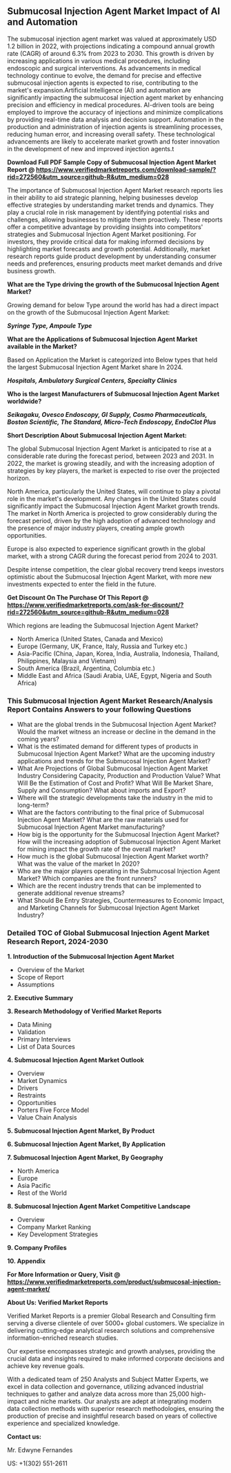 <h2>Submucosal Injection Agent Market Impact of AI and Automation</h2>The submucosal injection agent market was valued at approximately USD 1.2 billion in 2022, with projections indicating a compound annual growth rate (CAGR) of around 6.3% from 2023 to 2030. This growth is driven by increasing applications in various medical procedures, including endoscopic and surgical interventions. As advancements in medical technology continue to evolve, the demand for precise and effective submucosal injection agents is expected to rise, contributing to the market's expansion.Artificial Intelligence (AI) and automation are significantly impacting the submucosal injection agent market by enhancing precision and efficiency in medical procedures. AI-driven tools are being employed to improve the accuracy of injections and minimize complications by providing real-time data analysis and decision support. Automation in the production and administration of injection agents is streamlining processes, reducing human error, and increasing overall safety. These technological advancements are likely to accelerate market growth and foster innovation in the development of new and improved injection agents.t</p><p id="" class=""><strong>Download Full PDF Sample Copy of Submucosal Injection Agent Market Report @ <a href="https://www.verifiedmarketreports.com/download-sample/?rid=272560&utm_source=github-R&utm_medium=028" target="_blank">https://www.verifiedmarketreports.com/download-sample/?rid=272560&utm_source=github-R&utm_medium=028</a></strong></p><p>The importance of&nbsp;Submucosal Injection Agent Market research reports lies in their ability to aid strategic planning, helping businesses develop effective strategies by understanding market trends and dynamics. They play a crucial role in risk management by identifying potential risks and challenges, allowing businesses to mitigate them proactively. These reports offer a competitive advantage by providing insights into competitors' strategies and Submucosal Injection Agent Market positioning. For investors, they provide critical data for making informed decisions by highlighting market forecasts and growth potential. Additionally, market research reports guide product development by understanding consumer needs and preferences, ensuring products meet market demands and drive business growth.</p><p><strong>What are the&nbsp;Type driving the growth of the Submucosal Injection Agent Market?</strong></p><p id="" class="">Growing demand for below Type around the world has had a direct impact on the growth of the Submucosal Injection Agent Market:</p><em><strong>Syringe Type, Ampoule Type</strong></em></p><strong>What are the&nbsp;Applications&nbsp;of Submucosal Injection Agent Market available in the Market?</strong></p><p id="" class="">Based on Application the Market is categorized into Below types that held the largest Submucosal Injection Agent Market share In 2024.</p><em><strong>Hospitals, Ambulatory Surgical Centers, Specialty Clinics</strong></em></p><strong>Who is the largest Manufacturers of Submucosal Injection Agent Market worldwide?</strong></p><p><em><strong>Seikagaku, Ovesco Endoscopy, GI Supply, Cosmo Pharmaceuticals, Boston Scientific, The Standard, Micro-Tech Endoscopy, EndoClot Plus</strong></em></p><p id="" class=""><strong>Short Description About Submucosal Injection Agent Market:</strong></p><p>The global Submucosal Injection Agent Market is anticipated to rise at a considerable rate during the forecast period, between 2023 and 2031. In 2022, the market is growing steadily, and with the increasing adoption of strategies by key players, the market is expected to rise over the projected horizon.</p><p>North America, particularly the United States, will continue to play a pivotal role in the market's development. Any changes in the United States could significantly impact the Submucosal Injection Agent Market growth trends. The market in North America is projected to grow considerably during the forecast period, driven by the high adoption of advanced technology and the presence of major industry players, creating ample growth opportunities.</p><p>Europe is also expected to experience significant growth in the global market, with a strong CAGR during the forecast period from 2024 to 2031.</p><p>Despite intense competition, the clear global recovery trend keeps investors optimistic about the Submucosal Injection Agent Market, with more new investments expected to enter the field in the future.</p><p id="" class=""><strong>Get Discount On The Purchase Of This Report @ <a href="https://www.verifiedmarketreports.com/ask-for-discount/?rid=272560&utm_source=github-R&utm_medium=028" target="_blank">https://www.verifiedmarketreports.com/ask-for-discount/?rid=272560&utm_source=github-R&utm_medium=028</a></strong></p>Which regions are leading the Submucosal Injection Agent Market?</p><ul><li>North America (United States, Canada and Mexico)</li><li>Europe (Germany, UK, France, Italy, Russia and Turkey etc.)</li><li>Asia-Pacific (China, Japan, Korea, India, Australia, Indonesia, Thailand, Philippines, Malaysia and Vietnam)</li><li>South America (Brazil, Argentina, Columbia etc.)</li><li>Middle East and Africa (Saudi Arabia, UAE, Egypt, Nigeria and South Africa)</li></ul><h3 id="" class="">This Submucosal Injection Agent Market Research/Analysis Report Contains Answers to your following Questions</h3><ul><li>What are the global trends in the Submucosal Injection Agent Market? Would the market witness an increase or decline in the demand in the coming years?</li><li>What is the estimated demand for different types of products in Submucosal Injection Agent Market? What are the upcoming industry applications and trends for the Submucosal Injection Agent Market?</li><li>What Are Projections of Global Submucosal Injection Agent Market Industry Considering Capacity, Production and Production Value? What Will Be the Estimation of Cost and Profit? What Will Be Market Share, Supply and Consumption? What about imports and Export?</li><li>Where will the strategic developments take the industry in the mid to long-term?</li><li>What are the factors contributing to the final price of Submucosal Injection Agent Market? What are the raw materials used for Submucosal Injection Agent Market manufacturing?</li><li>How big is the opportunity for the Submucosal Injection Agent Market? How will the increasing adoption of Submucosal Injection Agent Market for mining impact the growth rate of the overall market?</li><li>How much is the global Submucosal Injection Agent Market worth? What was the value of the market In 2020?</li><li>Who are the major players operating in the Submucosal Injection Agent Market? Which companies are the front runners?</li><li>Which are the recent industry trends that can be implemented to generate additional revenue streams?</li><li>What Should Be Entry Strategies, Countermeasures to Economic Impact, and Marketing Channels for Submucosal Injection Agent Market Industry?</li></ul><h3 id="" class="">Detailed TOC of Global Submucosal Injection Agent Market Research Report, 2024-2030</h3><p id="" class=""><strong>1. Introduction of the Submucosal Injection Agent Market</strong></p><ul><li>Overview of the Market</li><li>Scope of Report</li><li>Assumptions</li></ul><p id="" class=""><strong>2. Executive Summary</strong></p><p id="" class=""><strong>3. Research Methodology of Verified Market Reports</strong></p><ul><li>Data Mining</li><li>Validation</li><li>Primary Interviews</li><li>List of Data Sources</li></ul><p id="" class=""><strong>4. Submucosal Injection Agent Market Outlook</strong></p><ul><li>Overview</li><li>Market Dynamics</li><li>Drivers</li><li>Restraints</li><li>Opportunities</li><li>Porters Five Force Model</li><li>Value Chain Analysis</li></ul><p id="" class=""><strong>5. Submucosal Injection Agent Market, By Product</strong></p><p id="" class=""><strong>6. Submucosal Injection Agent Market, By Application</strong></p><p id="" class=""><strong>7. Submucosal Injection Agent Market, By Geography</strong></p><ul><li>North America</li><li>Europe</li><li>Asia Pacific</li><li>Rest of the World</li></ul><p id="" class=""><strong>8. Submucosal Injection Agent Market Competitive Landscape</strong></p><ul><li>Overview</li><li>Company Market Ranking</li><li>Key Development Strategies</li></ul><p id="" class=""><strong>9. Company Profiles</strong></p><p id="" class=""><strong>10. Appendix</strong></p><p id="" class=""><strong>For More Information or Query, Visit @ <a href="https://www.verifiedmarketreports.com/product/submucosal-injection-agent-market/" target="_blank">https://www.verifiedmarketreports.com/product/submucosal-injection-agent-market/</a></strong></p><p id="" class=""><strong>About Us: Verified Market Reports</strong></p><p id="" class="">Verified Market Reports is a premier Global Research and Consulting firm serving a diverse clientele of over 5000+ global customers. We specialize in delivering cutting-edge analytical research solutions and comprehensive information-enriched research studies.</p><p id="" class="">Our expertise encompasses strategic and growth analyses, providing the crucial data and insights required to make informed corporate decisions and achieve key revenue goals.</p><p id="" class="">With a dedicated team of 250 Analysts and Subject Matter Experts, we excel in data collection and governance, utilizing advanced industrial techniques to gather and analyze data across more than 25,000 high-impact and niche markets. Our analysts are adept at integrating modern data collection methods with superior research methodologies, ensuring the production of precise and insightful research based on years of collective experience and specialized knowledge.</p><p id="" class=""><strong>Contact us:</strong></p><p id="" class="">Mr. Edwyne Fernandes</p><p id="" class="">US: +1(302) 551-2611</p>